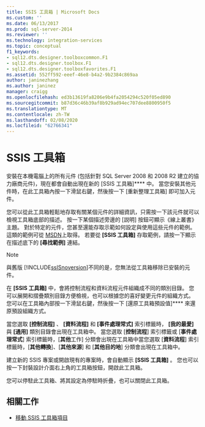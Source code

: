 ```yaml
---
title: SSIS 工具箱 | Microsoft Docs
ms.custom: ''
ms.date: 06/13/2017
ms.prod: sql-server-2014
ms.reviewer: ''
ms.technology: integration-services
ms.topic: conceptual
f1_keywords:
- sql12.dts.designer.toolboxcommon.F1
- sql12.dts.designer.toolbox.F1
- sql12.dts.designer.toolboxfavorites.F1
ms.assetid: 552ff592-eeef-46e8-b4a2-9b2384c869aa
author: janinezhang
ms.author: janinez
manager: craigg
ms.openlocfilehash: ed3b13619fa8206e9b4fa2054294c520f05ed890
ms.sourcegitcommit: b87d36c46b39af8b929ad94ec707dee8800950f5
ms.translationtype: MT
ms.contentlocale: zh-TW
ms.lasthandoff: 02/08/2020
ms.locfileid: "62766341"
---
```

# <a name="ssis-toolbox"></a>SSIS 工具箱
  安裝在本機電腦上的所有元件 (包括針對 SQL Server 2008 和 2008 R2 建立的協力廠商元件)，現在都會自動出現在新的 [SSIS 工具箱]**** 中。 當您安裝其他元件時，在此工具箱內按一下滑鼠右鍵，然後按一下 [重新整理工具箱]  即可加入元件。  
  
 您可以從此工具箱輕鬆地存取有關某個元件的詳細資訊，只需按一下該元件就可以檢視工具箱底部的描述。 按一下某個描述旁邊的 [説明] 按鈕可顯示《線上叢書》主題。 對於特定的元件，您甚至還能存取示範如何設定與使用這些元件的範例。 這類的範例可從 [MSDN](https://go.microsoft.com/fwlink/?LinkId=259189)上取得。 若要從 **[SSIS 工具箱]** 存取範例，請按一下顯示在描述底下的 **[尋找範例]** 連結。  
  
> [!NOTE]  
>  與舊版 [!INCLUDE[ssISnoversion](../includes/ssisnoversion-md.md)]不同的是，您無法從工具箱移除已安裝的元件。  
  
 在 **[SSIS 工具箱]** 中，會將控制流程和資料流程元件組織成不同的類別目錄。  您可以展開和摺疊類別目錄方便檢視，也可以根據您的喜好變更元件的組織方式。  您可以在工具箱內部按一下滑鼠右鍵，然後按一下 [還原工具箱預設值]**** 來還原預設組織方式。  
  
 當您選取 **[控制流程]** 、 **[資料流程]** 和 **[事件處理常式]** 索引標籤時， **[我的最愛]** 與 **[通用]** 類別目錄會出現在工具箱中。 當您選取 [**控制流程**] 索引標籤或 [**事件處理常式**] 索引標籤時，[**其他**工作] 分類會出現在工具箱中當您選取 [**資料流程**] 索引標籤時，[**其他轉換**]、[**其他來源**] 和 [**其他目的地**] 分類會出現在工具箱中。  
  
 建立新的 SSIS 專案或開啟現有的專案時，會自動顯示 **[SSIS 工具箱]** 。 您也可以按一下封裝設計介面右上角的工具箱按鈕，開啟此工具箱。  
  
 您可以停駐此工具箱、將其設定為停駐時折疊，也可以關閉此工具箱。  
  
## <a name="related-tasks"></a>相關工作  
  
-   [移動 SSIS 工具箱項目](../../2014/integration-services/move-ssis-toolbox-items.md)  
  
  
